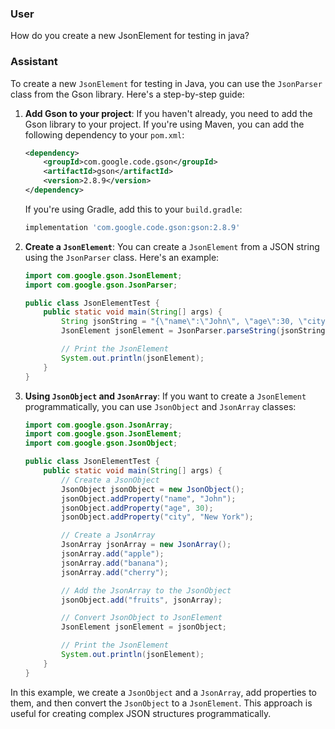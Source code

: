 ### User

How do you create a new JsonElement for testing in java?

### Assistant

To create a new `JsonElement` for testing in Java, you can use the `JsonParser` class from the Gson library. Here's a step-by-step guide:

1. **Add Gson to your project**: If you haven't already, you need to add the Gson library to your project. If you're using Maven, you can add the following dependency to your `pom.xml`:

    ```xml
    <dependency>
        <groupId>com.google.code.gson</groupId>
        <artifactId>gson</artifactId>
        <version>2.8.9</version>
    </dependency>
    ```

    If you're using Gradle, add this to your `build.gradle`:

    ```groovy
    implementation 'com.google.code.gson:gson:2.8.9'
    ```

2. **Create a `JsonElement`**: You can create a `JsonElement` from a JSON string using the `JsonParser` class. Here's an example:

    ```java
    import com.google.gson.JsonElement;
    import com.google.gson.JsonParser;

    public class JsonElementTest {
        public static void main(String[] args) {
            String jsonString = "{\"name\":\"John\", \"age\":30, \"city\":\"New York\"}";
            JsonElement jsonElement = JsonParser.parseString(jsonString);

            // Print the JsonElement
            System.out.println(jsonElement);
        }
    }
    ```

3. **Using `JsonObject` and `JsonArray`**: If you want to create a `JsonElement` programmatically, you can use `JsonObject` and `JsonArray` classes:

    ```java
    import com.google.gson.JsonArray;
    import com.google.gson.JsonElement;
    import com.google.gson.JsonObject;

    public class JsonElementTest {
        public static void main(String[] args) {
            // Create a JsonObject
            JsonObject jsonObject = new JsonObject();
            jsonObject.addProperty("name", "John");
            jsonObject.addProperty("age", 30);
            jsonObject.addProperty("city", "New York");

            // Create a JsonArray
            JsonArray jsonArray = new JsonArray();
            jsonArray.add("apple");
            jsonArray.add("banana");
            jsonArray.add("cherry");

            // Add the JsonArray to the JsonObject
            jsonObject.add("fruits", jsonArray);

            // Convert JsonObject to JsonElement
            JsonElement jsonElement = jsonObject;

            // Print the JsonElement
            System.out.println(jsonElement);
        }
    }
    ```

In this example, we create a `JsonObject` and a `JsonArray`, add properties to them, and then convert the `JsonObject` to a `JsonElement`. This approach is useful for creating complex JSON structures programmatically.

